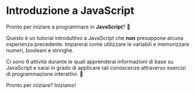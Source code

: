 # Introduzione a JavaScript

Pronto per iniziare a programmare in **JavaScript**? 🙂

Questo è un tutorial introduttivo a JavaScript che **non** presuppone alcuna esperienza precedente. Imparerai come utilizzare le variabili e memorizzare numeri, booleani e stringhe.

Ci sono 6 attività durante le quali apprenderai informazioni di base su JavaScript e sarai in grado di applicare tali conoscenze attraverso esercizi di programmazione interattivi. 🧠

Pronto per iniziare? Iniziamo!
